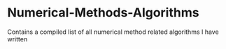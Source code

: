 # Numerical-Methods-Algorithms
Contains a compiled list of all numerical method related algorithms I have written
